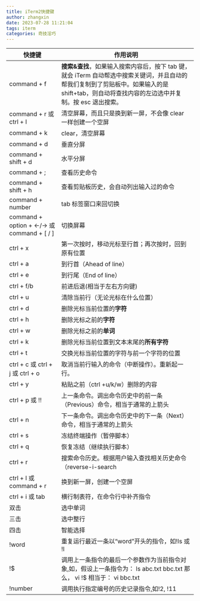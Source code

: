 ```yaml
---
title: iTerm2快捷键
author: zhangxin
date: 2023-07-28 11:21:04
tags: iterm
categories: 奇技淫巧
---
```


| 快捷键                                     | 作用说明                                                     |
| ------------------------------------------ | ------------------------------------------------------------ |
| command + f                                | **搜索&查找**，如果输入搜索内容后，按下 tab 键，就会 iTerm 自动帮选中搜索关键词，并且自动的帮我们复制到了剪贴板中。如果输入的是 shift+tab，则自动将查找内容的左边选中并复制。按 esc 退出搜索。 |
| command + r  或 ctrl + l                   | 清空屏幕，而且只是换到新一屏，不会像 clear 一样创建一个空屏  |
| command + k                                | clear，清空屏幕                                              |
| command + d                                | 垂直分屏                                                     |
| command + shift + d                        | 水平分屏                                                     |
| command + ;                                | 查看历史命令                                                 |
| command + shift + h                        | 查看剪贴板历史，会自动列出输入过的命令                       |
| command + number                           | tab 标签窗口来回切换                                         |
| command + option + ←/→  或 command + [ / ] | 切换屏幕                                                     |
| ctrl + x                                   | 第一次按时，移动光标至行首；再次按时，回到原有位置           |
| ctrl + a                                   | 到行首（Ahead of line）                                      |
| ctrl + e                                   | 到行尾（End of line）                                        |
| ctrl + f/b                                 | 前进后退(相当于左右方向键)                                   |
| ctrl + u                                   | 清除当前行（无论光标在什么位置）                             |
| ctrl + d                                   | 删除光标当前位置的**字符**                                   |
| ctrl + h                                   | 删除光标之前的**字符**                                       |
| ctrl + w                                   | 删除光标之前的**单词**                                       |
| ctrl + k                                   | 删除光标当前位置到文本末尾的**所有字符**                     |
| ctrl + t                                   | 交换光标当前位置的字符与前一个字符的位置                     |
| ctrl + c  或 ctrl + j  或 ctrl + o         | 取消当前行输入的命令（中断操作）。重新起一行。               |
| ctrl + y                                   | 粘贴之前（ctrl +u/k/w）删除的内容                            |
| ctrl + p  或 !!                            | 上一条命令。调出命令历史中的前一条（Previous）命令，相当于通常的上箭头 |
| ctrl + n                                   | 下一条命令。调出命令历史中的下一条（Next）命令，相当于通常的上箭头 |
| ctrl + s                                   | 冻结终端操作（暂停脚本）                                     |
| ctrl + q                                   | 恢复冻结（继续执行脚本）                                     |
| ctrl + r                                   | 搜索命令历史。根据用户输入查找相关历史命令（reverse-i-search |
| ctrl + l  或 command + r                   | 换到新一屏，创建一个空屏                                     |
| ctrl + i  或 tab                           | 横行制表符，在命令行中补齐指令                               |
| 双击                                       | 选中单词                                                     |
| 三击                                       | 选中整行                                                     |
| 四击                                       | 智能选择                                                     |
| !word                                      | 重复运行最近一条以“word”开头的指令，如!ls 或 !l              |
| !$                                         | 调用上一条指令的最后一个参数作为当前指令对象,如，假设上一条指令为： ls abc.txt bbc.txt 那么， vi !$ 相当于： vi bbc.txt |
| !number                                    | 调用执行指定编号的历史记录指令,如!2, !11                     |

